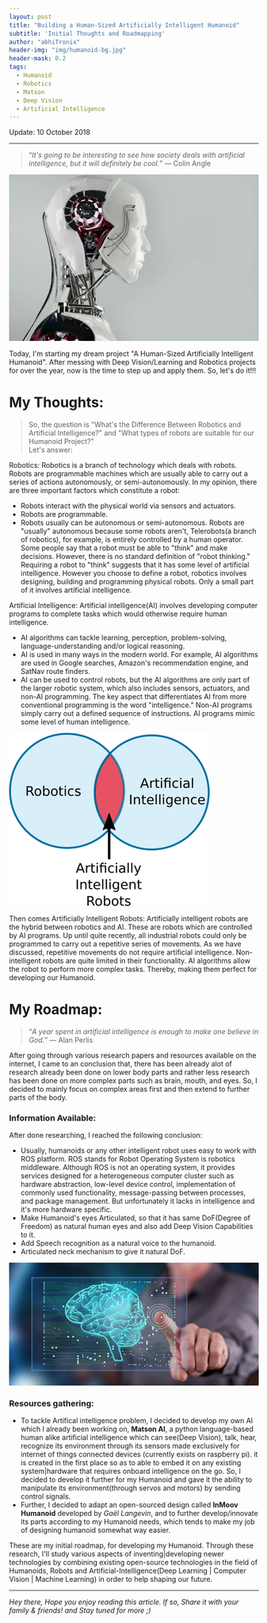 ```yaml
---
layout: post
title: "Building a Human-Sized Artificially Intelligent Humanoid"
subtitle: 'Initial Thoughts and Roadmapping'
author: "abhiTronix"
header-img: "img/humanoid-bg.jpg"
header-mask: 0.2
tags:
  - Humanoid
  - Robotics
  - Matson
  - Deep Vision
  - Artificial Intelligence
---
```


Update: 10 October 2018

---
> “*It's going to be interesting to see how society deals with artificial intelligence, but it will definitely be cool.*” — Colin Angle

![](/img/in-post/manav/humanoid.jpg)

Today, I'm starting my dream project "A Human-Sized Artificially Intelligent Humanoid". After messing with Deep Vision/Learning and Robotics projects for over the year, now is the time to step up and apply them. So, let's do it!!!

# My Thoughts:
> So, the question is "What's the Difference Between Robotics and Artificial Intelligence?" and "What types of robots are suitable for our Humanoid Project?"  
Let's answer:

Robotics: Robotics is a branch of technology which deals with robots. Robots are programmable machines which are usually able to carry out a series of actions autonomously, or semi-autonomously.
In my opinion, there are three important factors which constitute a robot:
- Robots interact with the physical world via sensors and actuators.
- Robots are programmable.
- Robots usually can be autonomous or semi-autonomous.
Robots are "usually" autonomous because some robots aren't, Telerobots(a branch of robotics), for example, is entirely controlled by a human operator. Some people say that a robot must be able to "think" and make decisions. However, there is no standard definition of "robot thinking." Requiring a robot to "think" suggests that it has some level of artificial intelligence. However you choose to define a robot, robotics involves designing, building and programming physical robots. Only a small part of it involves artificial intelligence.

Artificial Intelligence: Artificial intelligence(AI) involves developing computer programs to complete tasks which would otherwise require human intelligence. 
- AI algorithms can tackle learning, perception, problem-solving, language-understanding and/or logical reasoning.
- AI is used in many ways in the modern world. For example, AI algorithms are used in Google searches, Amazon's recommendation engine, and SatNav route finders. 
- AI can be used to control robots, but the AI algorithms are only part of the larger robotic system, which also includes sensors, actuators, and non-AI programming. 
The key aspect that differentiates AI from more conventional programming is the word "intelligence." Non-AI programs simply carry out a defined sequence of instructions. AI programs mimic some level of human intelligence.

![](/img/in-post/manav/humanoid-ven.jpg)

Then comes Artificially Intelligent Robots:
Artificially intelligent robots are the hybrid between robotics and AI. These are robots which are controlled by AI programs. Up until quite recently, all industrial robots could only be programmed to carry out a repetitive series of movements. As we have discussed, repetitive movements do not require artificial intelligence.
Non-intelligent robots are quite limited in their functionality. AI algorithms allow the robot to perform more complex tasks. Thereby, making them perfect for developing our Humanoid.

  

# My Roadmap:

> “*A year spent in artificial intelligence is enough to make one believe in God.*” — Alan Perlis

After going through various research papers and resources available on the internet, I came to an conclusion that, there has been already alot of research already been done on lower body parts and rather less research has been done on more complex parts such as brain, mouth, and eyes. So, I decided to mainly focus on complex areas first and then extend to further parts of the body. 

### Information Available:
After done researching, I reached the following conclusion:
- Usually, humanoids or any other intelligent robot uses easy to work with ROS platform. ROS stands for Robot Operating System is robotics middleware. Although ROS is not an operating system, it provides services designed for a heterogeneous computer cluster such as hardware abstraction, low-level device control, implementation of commonly used functionality, message-passing between processes, and package management. But unfortunately it lacks in intelligence and it's more hardware specific.
- Make Humanoid's eyes Articulated, so that it has same DoF(Degree of Freedom) as natural human eyes and also add Deep Vision Capabilities to it.
- Add Speech recognition as a natural voice to the humanoid.
- Articulated neck mechanism to give it natural DoF. 

![](/img/in-post/manav/humanoid-brain.jpg)

### Resources gathering:
- To tackle Artifical intelligence problem, I decided to develop my own AI which I already been working on, **Matson AI**, a python language-based human alike artificial intelligence which can see(Deep Vision), talk, hear, recognize its environment through its sensors made exclusively for internet of things connected devices (currently exists on raspberry pi). 
it is created in the first place so as to able to embed it on any existing system|hardware that requires onboard intelligence on the go. So, I decided to develop it further for my Humanoid and gave it the ability to manipulate its environment(through servos and motors) by sending control signals.
- Further, I decided to adapt an open-sourced design called **InMoov Humanoid** developed by _Gaël Langevin_, and to further develop/innovate its parts according to my Humanoid needs, which tends to make my job of designing humanoid somewhat way easier.

These are my initial roadmap, for developing my Humanoid. Through these research, I'll study various aspects of inventing|developing newer technologies by combining existing open-source technologies in the field of Humanoids, Robots and Artificial-Intelligence(Deep Learning | Computer Vision | Machine Learning) in order to help shaping our future.

---

*Hey there, Hope you enjoy reading this article. If so, Share it with your family & friends! and Stay tuned for more ;)*
